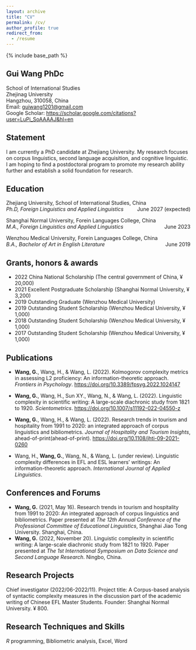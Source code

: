 ```yaml
---
layout: archive
title: "CV"
permalink: /cv/
author_profile: true
redirect_from:
  - /resume
---
```


{% include base_path %}
## Gui Wang PhDc
School of International Studies    
Zhejinag University  
Hangzhou, 310058, China  
Email: guiwang1201@gmail.com  
Google Scholar: https://scholar.google.com/citations?user=LuPi_SoAAAAJ&hl=en

## Statement
I am currently a PhD candidate at Zhejiang University. My research focuses on corpus linguistics, second language acquisition, and cognitive linguistic. I am hoping to find a postdoctoral program to promote my research ability further and establish a solid foundation for research.

## Education
Zhejiang University, School of International Studies, China  
*Ph.D, Foreign Linguistics and Applied Linguistics* <span style="float: right;">June 2027 (expected)</span>
                                      
Shanghai Normal University, Forein Languages College, China   
*M.A., Foreign Linguistics and Applied Linguistics* <span style="float: right;">June 2023</span>
  
Wenzhou Medical University, Forein Languages College, China  
*B.A., Bachelor of Art in English Literature* <span style="float: right;">June 2019</span>
                                          
## Grants, honors & awards
* 2022 China National Scholarship (The central government of China, ¥ 20,000)
* 2021 Excellent Postgraduate Scholarship (Shanghai Normal University, ¥ 3,200)
* 2019 Outstanding Graduate (Wenzhou Medical University)
* 2019 Outstanding Student Scholarship (Wenzhou Medical University, ¥ 1,000)
* 2018 Outstanding Student Scholarship (Wenzhou Medical University, ¥ 1,000)
* 2017 Outstanding Student Scholarship (Wenzhou Medical University, ¥ 1,000)

## Publications
* **Wang, G.**, Wang, H., & Wang, L. (2022). Kolmogorov complexity metrics in assessing L2 proficiency: An information-theoretic approach. *Frontiers in Psychology*. https://doi.org/10.3389/fpsyg.2022.1024147

* **Wang, G.**, Wang, H., Sun XY., Wang, N., & Wang, L. (2022). Linguistic complexity in scientific writing: A large-scale diachronic study from 1821 to 1920. *Scientometrics*. https://doi.org/10.1007/s11192-022-04550-z

* **Wang, G.**, Wang, H., & Wang, L. (2022). Research trends in tourism and hospitality from 1991 to 2020: an integrated approach of corpus linguistics and bibliometrics. *Journal of Hospitality and Tourism Insights*, ahead-of-print(ahead-of-print). https://doi.org/10.1108/jhti-09-2021-0260

* Wang, H., **Wang, G.**, Wang, N., & Wang, L. (under review). Linguistic complexity differences in EFL and ESL learners’ writings: An information-theoretic approach. *International Journal of Applied Linguistics*. 

## **Conferences and Forums**

+ **Wang, G.** (2021, May 16). Research trends in tourism and hospitality from 1991 to 2020: An integrated approach of corpus linguistics and bibliometrics. Paper presented at *The 12th Annual Conference of the Professional Committee of Educational Linguistics*, Shanghai Jiao Tong University. Shanghai, China.
+ **Wang, G.** (2022, November 20). Linguistic complexity in scientific writing: A large-scale diachronic study from 1821 to 1920. Paper presented at *The 1st International Symposium on Data Science and Second Language Research*. Ningbo, China.

## Research Projects

Chief investigator (2022/06-2022/11). Project title: A Corpus-based analysis of syntactic complexity measures in the discussion part of the academic writing of Chinese EFL Master Students. Founder: Shanghai Normal University. ¥ 800. 

## Research Techniques and Skills
*R* programming, Bibliometric analysis, Excel, Word


